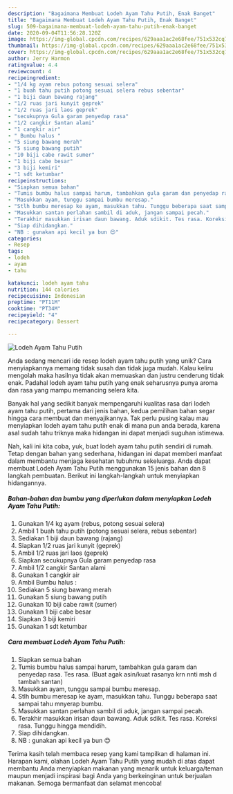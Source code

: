 ```yaml
---
description: "Bagaimana Membuat Lodeh Ayam Tahu Putih, Enak Banget"
title: "Bagaimana Membuat Lodeh Ayam Tahu Putih, Enak Banget"
slug: 509-bagaimana-membuat-lodeh-ayam-tahu-putih-enak-banget
date: 2020-09-04T11:56:28.120Z
image: https://img-global.cpcdn.com/recipes/629aaa1ac2e68fee/751x532cq70/lodeh-ayam-tahu-putih-foto-resep-utama.jpg
thumbnail: https://img-global.cpcdn.com/recipes/629aaa1ac2e68fee/751x532cq70/lodeh-ayam-tahu-putih-foto-resep-utama.jpg
cover: https://img-global.cpcdn.com/recipes/629aaa1ac2e68fee/751x532cq70/lodeh-ayam-tahu-putih-foto-resep-utama.jpg
author: Jerry Harmon
ratingvalue: 4.4
reviewcount: 4
recipeingredient:
- "1/4 kg ayam rebus potong sesuai selera"
- "1 buah tahu putih potong sesuai selera rebus sebentar"
- "1 biji daun bawang rajang"
- "1/2 ruas jari kunyit geprek"
- "1/2 ruas jari laos geprek"
- "secukupnya Gula garam penyedap rasa"
- "1/2 cangkir Santan alami"
- "1 cangkir air"
- " Bumbu halus "
- "5 siung bawang merah"
- "5 siung bawang putih"
- "10 biji cabe rawit sumer"
- "1 biji cabe besar"
- "3 biji kemiri"
- "1 sdt ketumbar"
recipeinstructions:
- "Siapkan semua bahan"
- "Tumis bumbu halus sampai harum, tambahkan gula garam dan penyedap rasa. Tes rasa. (Buat agak asin/kuat rasanya krn nnti msh d tambah santan)"
- "Masukkan ayam, tunggu sampai bumbu meresap."
- "Stlh bumbu meresap ke ayam, masukkan tahu. Tunggu beberapa saat sampai tahu mnyerap bumbu."
- "Masukkan santan perlahan sambil di aduk, jangan sampai pecah."
- "Terakhir masukkan irisan daun bawang. Aduk sdikit. Tes rasa. Koreksi rasa. Tunggu hingga mendidih."
- "Siap dihidangkan."
- "NB : gunakan api kecil ya bun 😍"
categories:
- Resep
tags:
- lodeh
- ayam
- tahu

katakunci: lodeh ayam tahu 
nutrition: 144 calories
recipecuisine: Indonesian
preptime: "PT11M"
cooktime: "PT34M"
recipeyield: "4"
recipecategory: Dessert

---
```



![Lodeh Ayam Tahu Putih](https://img-global.cpcdn.com/recipes/629aaa1ac2e68fee/751x532cq70/lodeh-ayam-tahu-putih-foto-resep-utama.jpg)

Anda sedang mencari ide resep lodeh ayam tahu putih yang unik? Cara menyiapkannya memang tidak susah dan tidak juga mudah. Kalau keliru mengolah maka hasilnya tidak akan memuaskan dan justru cenderung tidak enak. Padahal lodeh ayam tahu putih yang enak seharusnya punya aroma dan rasa yang mampu memancing selera kita.



Banyak hal yang sedikit banyak mempengaruhi kualitas rasa dari lodeh ayam tahu putih, pertama dari jenis bahan, kedua pemilihan bahan segar hingga cara membuat dan menyajikannya. Tak perlu pusing kalau mau menyiapkan lodeh ayam tahu putih enak di mana pun anda berada, karena asal sudah tahu triknya maka hidangan ini dapat menjadi suguhan istimewa.


Nah, kali ini kita coba, yuk, buat lodeh ayam tahu putih sendiri di rumah. Tetap dengan bahan yang sederhana, hidangan ini dapat memberi manfaat dalam membantu menjaga kesehatan tubuhmu sekeluarga. Anda dapat membuat Lodeh Ayam Tahu Putih menggunakan 15 jenis bahan dan 8 langkah pembuatan. Berikut ini langkah-langkah untuk menyiapkan hidangannya.

<!--inarticleads1-->

##### Bahan-bahan dan bumbu yang diperlukan dalam menyiapkan Lodeh Ayam Tahu Putih:

1. Gunakan 1/4 kg ayam (rebus, potong sesuai selera)
1. Ambil 1 buah tahu putih (potong sesuai selera, rebus sebentar)
1. Sediakan 1 biji daun bawang (rajang)
1. Siapkan 1/2 ruas jari kunyit (geprek)
1. Ambil 1/2 ruas jari laos (geprek)
1. Siapkan secukupnya Gula garam penyedap rasa
1. Ambil 1/2 cangkir Santan alami
1. Gunakan 1 cangkir air
1. Ambil  Bumbu halus :
1. Sediakan 5 siung bawang merah
1. Gunakan 5 siung bawang putih
1. Gunakan 10 biji cabe rawit (sumer)
1. Gunakan 1 biji cabe besar
1. Siapkan 3 biji kemiri
1. Gunakan 1 sdt ketumbar




<!--inarticleads2-->

##### Cara membuat Lodeh Ayam Tahu Putih:

1. Siapkan semua bahan
1. Tumis bumbu halus sampai harum, tambahkan gula garam dan penyedap rasa. Tes rasa. (Buat agak asin/kuat rasanya krn nnti msh d tambah santan)
1. Masukkan ayam, tunggu sampai bumbu meresap.
1. Stlh bumbu meresap ke ayam, masukkan tahu. Tunggu beberapa saat sampai tahu mnyerap bumbu.
1. Masukkan santan perlahan sambil di aduk, jangan sampai pecah.
1. Terakhir masukkan irisan daun bawang. Aduk sdikit. Tes rasa. Koreksi rasa. Tunggu hingga mendidih.
1. Siap dihidangkan.
1. NB : gunakan api kecil ya bun 😍




Terima kasih telah membaca resep yang kami tampilkan di halaman ini. Harapan kami, olahan Lodeh Ayam Tahu Putih yang mudah di atas dapat membantu Anda menyiapkan makanan yang menarik untuk keluarga/teman maupun menjadi inspirasi bagi Anda yang berkeinginan untuk berjualan makanan. Semoga bermanfaat dan selamat mencoba!
